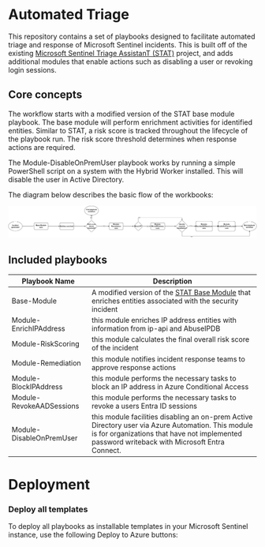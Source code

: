 # Automated Triage

This repository contains a set of playbooks designed to facilitate automated triage and response of Microsoft Sentinel incidents. This is built off of the existing [Microsoft Sentinel Triage AssistanT (STAT)](https://github.com/briandelmsft/SentinelAutomationModules/tree/main) project, and adds additional modules that enable actions such as disabling a user or revoking login sessions.

## Core concepts

The workflow starts with a modified version of the STAT base module playbook. The base module will perform enrichment activities for identified entities. Similar to STAT, a risk score is tracked throughout the lifecycle of the playbook run. The risk score threshold determines when response actions are required.

The Module-DisableOnPremUser playbook works by running a simple PowerShell script on a system with the Hybrid Worker installed. This will disable the user in Active Directory.

The diagram below describes the basic flow of the workbooks:

![](./Images/automated_response_diagram.png)

## Included playbooks

| Playbook Name | Description | 
| ---------| -----------|
|Base-Module | A modified version of the [STAT Base Module](https://github.com/briandelmsft/SentinelAutomationModules/tree/main/Modules/BaseModule) that enriches entities associated with the security incident|
|Module-EnrichIPAddress | this module enriches IP address entities with information from ip-api and AbuseIPDB|
|Module-RiskScoring | this module calculates the final overall risk score of the incident|
|Module-Remediation | this module notifies incident response teams to approve response actions|
|Module-BlockIPAddress|this module performs the necessary tasks to block an IP address in Azure Conditional Access |
|Module-RevokeAADSessions | this module performs the necessary tasks to revoke a users Entra ID sessions|
|Module-DisableOnPremUser| this module facilities disabling an on-prem Active Directory user via Azure Automation. This module is for organizations that have not implemented password writeback with Microsoft Entra Connect.|

# Deployment

### Deploy all templates
To deploy all playbooks as installable templates in your Microsoft Sentinel instance, use the following Deploy to Azure buttons:
